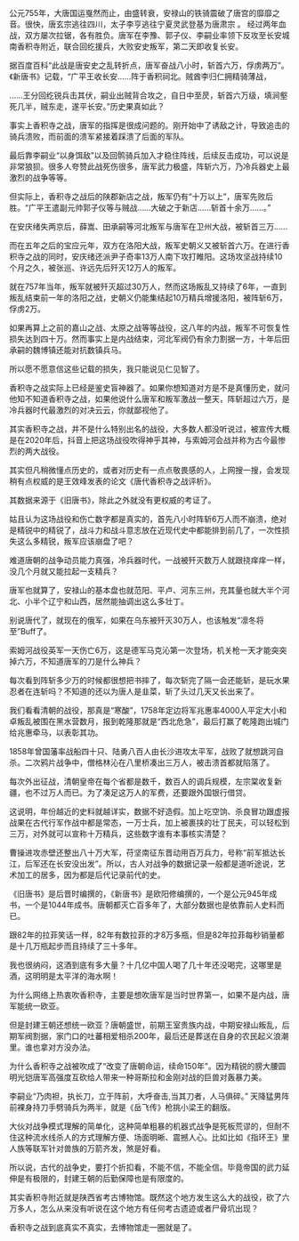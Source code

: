 公元755年，大唐国运戛然而止，由盛转衰，安禄山的铁骑震破了唐宫的靡靡之音。很快，唐玄宗逃往四川，太子李亨逃往宁夏灵武登基为唐肃宗
。
经过两年血战，双方屡次拉锯，各有胜负。唐军在李豫、郭子仪、李嗣业率领下反攻至长安城南香积寺附近，联合回纥援兵，大败安史叛军，第二天即收复长安。

据百度百科“此战是唐安史之乱转折点，唐军奋战八小时，斩首六万，俘虏两万”。《新唐书》记载，“广平王收长安……阵于香积祠北。贼酋李归仁拥精骑薄战，

……王分回纥锐兵击其伏，嗣业出贼背合攻之，自日中至昃，斩首六万级，填涧壑死几半，贼东走，遂平长安。”历史果真如此？




事实上香积寺之战，唐军的指挥是很成问题的。刚开始中了诱敌之计，导致追击的骑兵溃败，而前面的溃军紧接着踩溃了后面的军队。

最后靠李嗣业“以身饵敌”以及回鹘骑兵加入才稳住阵线，后续反击成功，可以说是非常狼狈。很多人夸赞此战死伤很多，唐军武力极盛，阵斩六万，乃冷兵器史上最激烈的战争等等。

但实际上，香积寺之战后的陕郡新店之战，叛军仍有“十万以上”，唐军先败后胜。“广平王遣副元帅郭子仪等与贼战……大破之于新店……斩首十余万……。”

在安庆绪失两京后，薛嵩、田承嗣等河北叛军与唐军在卫州大战，被斩首三万......

而在五年之后的宝应元年，双方在洛阳大战，叛军史朝义又被斩首六万。在进行香积寺之战的同时，安庆绪还派尹子奇率13万人南下攻打睢阳。这场攻坚战持续10个月之久，被张巡、许远先后歼灭12万人的叛军。


就在757年当年，叛军就被歼灭超过30万人，然而这场叛乱又持续了6年，一直到叛乱结束前一年的洛阳之战，史朝义仍能集结起10万精兵增援洛阳，被阵斩6万，俘虏2万。

如果再算上之前的嘉山之战、太原之战等等战役，这八年的内战，叛军不可恢复性损失达到四十万。然而事实上是内战结束，河北军阀仍有余力割据一方，十年后田承嗣的魏博镇还能对抗数镇兵马。

所以愿不愿意信这些记载的损失，我只能说见仁见智了。

香积寺之战实际上已经是鉴史盲神器了。如果你想知道对方是不是真懂历史，就问他知不知道香积寺之战，如果他说什么唐军和叛军激战一整天，阵斩超过六万，是冷兵器时代最激烈的对决云云，你就鄙视他了。

其实香积寺之战，并不是什么特别出名的战役，大多数人都没听说过，被宣传大概是在2020年后，抖音上把这场战役吹得神乎其神，与索姆河会战并称为古今最惨烈的两大战役。


其实但凡稍微懂点历史的，或者对历史有一点点敬畏感的人，上网搜一搜，会发现稍有点权威的是王效峰发表的论文《唐代香积寺之战评析》。

其数据来源于《旧唐书》，除此之外就没有更权威的考证了。

姑且认为这场战役和伤亡数字都是真实的，首先八小时阵斩6万人而不崩溃，绝对是精锐中的精锐了，战斗力和战斗意志放在近现代史中都能排到前几了，一次性损失这么多精锐，叛军应该崩盘了吧？

难道唐朝的战争动员能力真强，冷兵器时代，一战被歼灭数万人就跟挠痒痒一样，没几个月就又能拉起一支精兵？

唐军也就算了，安禄山的基本盘也就范阳、平卢、河东三州，充其量也就大半个河北、小半个辽宁和山西，居然能抽调出这么多壮丁。

别说唐代了，就现在的俄军，如果在乌东被歼灭30万人，也该触发“凛冬将至”Buff了。

索姆河战役英军一天伤亡6万，这是德军马克沁第一次登场，机关枪一天才能突突掉六万，不知道唐军的刀是什么神兵？


每次看到阵斩多少万的时候都很想把书摔了，每次斩完了隔一会还能斩，是玩水果忍者在连斩吗？不知道的还以为唐人是韭菜，斩了头过几天又长出来了。

我们看看清朝的战役，那真是“寒酸”，1758年定边将军兆惠率4000人平定大小和卓叛乱被围在黑水营数月，报到乾隆那就是“西北危急”，最后打赢了乾隆跑出城门给兆惠牵马，以表彰其功。

1858年曾国藩率战船四十只、陆勇八百人由长沙进攻太平军，战败了就想跳河自杀。二次鸦片战争中，僧格林沁在八里桥凑出三万人，被击溃首都就陷落了。

每次外出征战，清朝皇帝在每个省都是数千，数百人的调兵规模，左宗棠收复新疆，也不过万人而已。为了凑足这万人的军费，还要跟外国银行借贷。


这说明，年份越近的史料就越详实，数据不好造假。加上吃空饷、杀良冒功跟虚报战果在古代行军作战中都是常态，一万士兵，加上被裹挟的壮丁民夫，可以轻松到三万，对外就可以宣称十万精兵，这些数字谁有本事核实清楚？

曹操进攻赤壁还整出八十万大军，苻坚南征东晋动用百万兵力，号称“前军抵达长江，后军还在长安没出发”。所以，古人对战争的数据记录一般都是道听途说，艺术加工的居多，因为都是后代记录前代的史。

《旧唐书》是后晋时编撰的，《新唐书》是欧阳修编撰的，一个是公元945年成书，一个是1044年成书。唐朝都灭亡百多年了，大部分数据也是依靠前人史料而已。


跟82年的拉菲笑话一样，82年有数拉菲的才8万多瓶，但是82年拉菲每秒销量都是十几万瓶起步而且持续了三十多年。

我也很纳闷，这酒到底有多大量？十几亿中国人喝了几十年还没喝完，这哪里是酒，这明明是太平洋的海水啊！

为什么网络上热衷吹香积寺，主要是想吹唐军是当时世界第一，如果不是内战，唐军能统一欧亚。

但是封建王朝还想统一欧亚？唐朝盛世，前期王室贵族内战，中期安禄山叛乱，后期军阀割据，家门口的吐蕃相爱相杀200年，最后还是葬送在自身的农民起义浪潮里。谁也拿对方没办法。


为什么香积寺之战被吹成了“改变了唐朝命运，续命150年”。因为精锐的膀大腰圆明光铠唐军高强度互砍给人带来一种哥斯拉和金刚对战的巨兽对轰暴力美。

李嗣业“乃肉袒，执长刀，立于阵前，大呼奋击,当其刀者，人马俱碎。” 天降猛男阵前裸身持刀手劈骑兵为两半，就是《岳飞传》枪挑小梁王的翻版。

大伙对战争模式理解的简单化，这种简单粗暴的机器式战争是死板荒谬的，但耐不住这种流水线杀人的方式理解方便、场面明晰、震撼人心。比如比如《指环王》里人族等联军针对兽族的万箭齐发，煞是好看。


所以说，古代的战争史，要打个折扣看，不能不信，不能全信。毕竟帝国的武力延伸是有极限的，封建王朝的后勤保障也是有限度的。

其实香积寺附近就是陕西省考古博物馆。既然这个地方发生这么大的战役，砍了六万多人，怎么从来没有听说在这个地方有任何考古遗迹或者尸骨坑出现？

香积寺之战到底真实不真实，去博物馆走一圈就是了。
